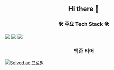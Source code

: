 <h2 align="center"> Hi there 👋 </h2> 

<!--
**byeolhaha/byeolhaha** is a ✨ _special_ ✨ repository because its `README.md` (this file) appears on your GitHub profile.

Here are some ideas to get you started:

- 🔭 I’m currently working on ...
- 🌱 I’m currently learning ...
- 👯 I’m looking to collaborate on ...
- 🤔 I’m looking for help with ...
- 💬 Ask me about ...
- 📫 How to reach me: ...
- 😄 Pronouns: ...
- ⚡ Fun fact: ...
-->
<h3 align="center"> 🛠 주요 Tech Stack 🛠 </h3>

<img src="https://img.shields.io/badge/JAVA-007396?style=for-the-badge&logo=java&logoColor=white"> <img src="https://img.shields.io/badge/Spring-6DB33F?style=for-the-badge&logo=Spring&logoColor=white"> <img src="https://img.shields.io/badge/mysql-4479A1?style=for-the-badge&logo=mysql&logoColor=white">

<h3 align="center"> 백준 티어 </h2>

[![Solved.ac 프로필](http://mazassumnida.wtf/api/v2/generate_badge?boj=rue)](https://solved.ac/rue)


